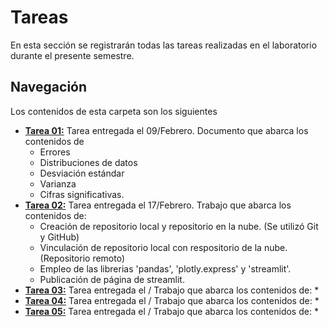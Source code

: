 # Tareas
En esta sección se registrarán todas las tareas realizadas en el laboratorio durante el presente semestre. 

## Navegación
Los contenidos de esta carpeta son los siguientes

* [**Tarea 01:**](T01) Tarea entregada el 09/Febrero. 
    Documento que abarca los contenidos de
    * Errores 
    * Distribuciones de datos
    * Desviación estándar
    * Varianza
    * Cifras significativas.
* [**Tarea 02:**](T02) Tarea entregada el 17/Febrero.
    Trabajo que abarca los contenidos de:
    * Creación de repositorio local y repositorio en la nube. (Se utilizó Git y GitHub)
    * Vinculación de repositorio local con respositorio de la nube. (Repositorio remoto)
    * Empleo de las librerias 'pandas', 'plotly.express' y 'streamlit'.
    * Publicación de página de streamlit.
* [**Tarea 03:**](T03) Tarea entregada el /
    Trabajo que abarca los contenidos de:
    * 
* [**Tarea 04:**](T04) Tarea entregada el /
    Trabajo que abarca los contenidos de:
    * 
* [**Tarea 05:**](T05) Tarea entregada el /
    Trabajo que abarca los contenidos de:
    * 